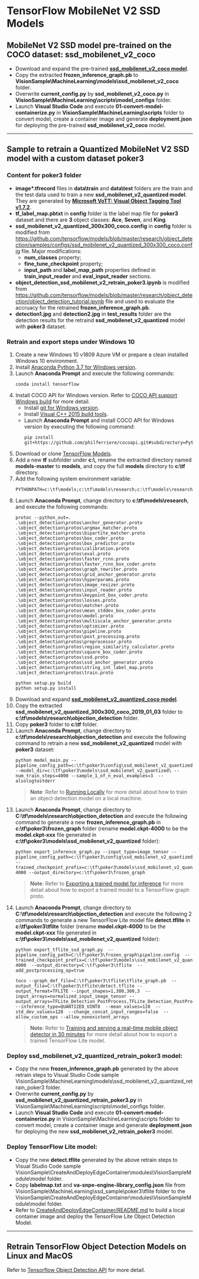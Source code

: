 # TensorFlow MobileNet V2 SSD Models

## MobileNet V2 SSD model pre-trained on the COCO dataset: ssd_mobilenet_v2_coco
  - Download and expand the pre-trained [**ssd_mobilenet_v2_coco model**](http://download.tensorflow.org/models/object_detection/ssd_mobilenet_v2_coco_2018_03_29.tar.gz).
  - Copy the extracted **frozen_inference_graph.pb** to **VisionSample\MachineLearning\models\ssd_mobilenet_v2_coco** folder.
  - Overwrite **current_config.py** by **ssd_mobilenet_v2_coco.py** in **VisionSample\MachineLearning\scripts\model_configs** folder.
  - Launch **Visual Studio Code** and execute **01-convert-model-containerize.py** in **VisionSample\MachineLearning\scripts** folder to convert model, create a container image and generate **deployment.json** for deploying the pre-trained **ssd_mobilenet_v2_coco** model.

---
## Sample to retrain a Quantized MobileNet V2 SSD model with a custom dataset poker3

### Content for poker3 folder
- **image\*.tfrecord** files in **data\train** and **data\test** folders are the train and the test data used to train a new **ssd_mobilenet_v2_quantized model**. They are generated by [**Microsoft VoTT: Visual Object Tagging Tool v1.7.2**](https://github.com/Microsoft/VoTT).
- **tf_label_map.pbtxt** in **config** folder is the label map file for **poker3** dataset and there are **3** object classes: **Ace**, **Seven**, and **King**.
- **ssd_mobilenet_v2_quantized_300x300_coco.config** in **config** folder is modified from https://github.com/tensorflow/models/blob/master/research/object_detection/samples/configs/ssd_mobilenet_v2_quantized_300x300_coco.config file.  Major modifications:
  - **num_classes** property;
  - **fine_tune_checkpoint** property;
  - **input_path** and **label_map_path** properties defined in **train_input_reader** and **eval_input_reader** sections. 
- **object_detection_ssd_mobilenet_v2_retrain_poker3.ipynb** is modified from https://github.com/tensorflow/models/blob/master/research/object_detection/object_detection_tutorial.ipynb file and used to evaluate the accruacy for the retrained **frozen_inference_graph.pb**.
- **detection1.jpg** and **detection2.jpg** in **test_results** folder are the detection results for the retraind **ssd_mobilenet_v2_quantized** model with **poker3** dataset.

### Retrain and export steps under Windows 10

1. Create a new Windows 10 v1809 Azure VM or prepare a clean installed Windows 10 environment.
1. Install [Anaconda Python 3.7 for Windows version](https://www.anaconda.com/distribution/).
1. Launch **Anaconda Prompt** and execute the following commands:
    ```<language>
    conda install tensorflow
    ```
1. Install COCO API for Windows version.  Refer to [COCO API support Windows build](https://github.com/philferriere/cocoapi) for more detail.
    * Install [git for Windows version](https://git-scm.com/download/win).
    * Install [Visual C++ 2015 build tools](https://go.microsoft.com/fwlink/?LinkId=691126).
    * Launch **Anaconda Prompt** and install COCO API for Windows version by executing the following command:
      ```<language>
      pip install git+https://github.com/philferriere/cocoapi.git#subdirectory=PythonAPI
      ```
1. Download or clone [TensorFlow Models](https://github.com/tensorflow/models/).
1. Add a new **tf** subfolder under **c:\\**, rename the extracted directory named **models-master** to **models**, and copy the full **models** directory to **c:\tf** directory.
1. Add the following system environment variable:
    ```<language>
    PYTHONPATH=c:\tf\models;c:\tf\models\research;c:\tf\models\research\slim 
    ```
1. Launch **Anaconda Prompt**, change directory to **c:\tf\models\research**, and execute the following commands:
    ```<language>
    protoc --python_out=. .\object_detection\protos\anchor_generator.proto .\object_detection\protos\argmax_matcher.proto .\object_detection\protos\bipartite_matcher.proto .\object_detection\protos\box_coder.proto .\object_detection\protos\box_predictor.proto .\object_detection\protos\calibration.proto .\object_detection\protos\eval.proto .\object_detection\protos\faster_rcnn.proto .\object_detection\protos\faster_rcnn_box_coder.proto .\object_detection\protos\graph_rewriter.proto .\object_detection\protos\grid_anchor_generator.proto .\object_detection\protos\hyperparams.proto .\object_detection\protos\image_resizer.proto .\object_detection\protos\input_reader.proto  .\object_detection\protos\keypoint_box_coder.proto .\object_detection\protos\losses.proto .\object_detection\protos\matcher.proto .\object_detection\protos\mean_stddev_box_coder.proto .\object_detection\protos\model.proto .\object_detection\protos\multiscale_anchor_generator.proto .\object_detection\protos\optimizer.proto .\object_detection\protos\pipeline.proto .\object_detection\protos\post_processing.proto .\object_detection\protos\preprocessor.proto .\object_detection\protos\region_similarity_calculator.proto .\object_detection\protos\square_box_coder.proto .\object_detection\protos\ssd.proto .\object_detection\protos\ssd_anchor_generator.proto .\object_detection\protos\string_int_label_map.proto .\object_detection\protos\train.proto
    ```
    ```<language>
    python setup.py build
    python setup.py install
    ```
1. Download and expand [**ssd_mobilenet_v2_quantized_coco model**](http://download.tensorflow.org/models/object_detection/ssd_mobilenet_v2_quantized_300x300_coco_2019_01_03.tar.gz).
1. Copy the extracted **ssd_mobilenet_v2_quantized_300x300_coco_2019_01_03** folder to **c:\tf\models\research\objection_detection** folder.
1. Copy **poker3** folder to **c:\tf** folder.
1. Launch **Anaconda Prompt**, change directory to **c:\tf\models\research\objection_detection** and execute the following command to retrain a new **ssd_mobilenet_v2_quantized** model with **poker3** dataset:
    ```<language>
    python model_main.py --pipeline_config_path=c:\tf\poker3\config\ssd_mobilenet_v2_quantized_300x300_coco.config --model_dir=c:\tf\poker3\models\ssd_mobilenet_v2_quantized\ --num_train_steps=4000 --sample_1_of_n_eval_examples=3  --alsologtostderr 
    ```
    >**Note**: Refer to [Running Locally](https://github.com/tensorflow/models/blob/master/research/object_detection/g3doc/running_locally.md) for more detail about how to train an object detection model on a local machine.
1. Launch **Anaconda Prompt**, change directory to **C:\tf\models\research\objection_detection** and execute the following command to generate a new **frozen_inference_graph.pb** in **c:\tf\poker3\frozen_graph** folder (rename **model.ckpt-4000** to be the **model.ckpt-xxx** file generated in **c:\tf\poker3\models\ssd_mobilenet_v2_quantized** folder):
    ```<language>
    python export_inference_graph.py --input_type=image_tensor --pipeline_config_path=c:\tf\poker3\config\ssd_mobilenet_v2_quantized_300x300_coco.config --trained_checkpoint_prefix=c:\tf\poker3\models\ssd_mobilenet_v2_quantized\model.ckpt-4000 --output_directory=c:\tf\poker3\frozen_graph 
    ```
    >**Note**: Refer to [Exporting a trained model for inference](https://github.com/tensorflow/models/blob/master/research/object_detection/g3doc/exporting_models.md) for more detail about how to export a trained model to a TensorFlow graph proto.
1. Launch **Anaconda Prompt**, change directory to **C:\tf\models\research\objection_detection** and execute the following 2 commands to generate a new TensorFlow Lite model file **detect.tflite** in **c:\tf\poker3\tflite** folder (rename **model.ckpt-4000** to be the **model.ckpt-xxx** file generated in **c:\tf\poker3\models\ssd_mobilenet_v2_quantized** folder):
    ```<language>
    python export_tflite_ssd_graph.py  --pipeline_config_path=C:\tf\poker3\frozen_graph\pipeline.config  --trained_checkpoint_prefix=C:\tf\poker3\models\ssd_mobilenet_v2_quantized\model.ckpt-4000  --output_directory=C:\tf\poker3\tflite  --add_postprocessing_op=true 

    toco --graph_def_file=C:\tf\poker3\tflite\tflite_graph.pb  --output_file=C:\tf\poker3\tflite\detect.tflite --output_format=TFLITE --input_shapes=1,300,300,3  --input_arrays=normalized_input_image_tensor --output_arrays=TFLite_Detection_PostProcess,TFLite_Detection_PostProcess:1,TFLite_Detection_PostProcess:2,TFLite_Detection_PostProcess:3   --inference_type=QUANTIZED_UINT8  --mean_values=128  --std_dev_values=128  --change_concat_input_ranges=false  --allow_custom_ops --allow_nonexistent_arrays 
    ```
    >**Note**: Refer to [Training and serving a real-time mobile object detector in 30 minutes](https://medium.com/tensorflow/training-and-serving-a-realtime-mobile-object-detector-in-30-minutes-with-cloud-tpus-b78971cf1193) for more detail about how to export a trained TensorFlow Lite model.

### Deploy ssd_mobilenet_v2_quantized_retrain_poker3 model:
- Copy the new **frozen_inference_graph.pb** generated by the above retrain steps to Visual Studio Code sample VisionSample\MachineLearning\models\ssd_mobilenet_v2_quantized_retrain_poker3 folder.
- Overwrite **current_config.py** by **ssd_mobilenet_v2_quantized_retrain_poker3.py** in VisionSample\MachineLearning\scripts\model_configs folder.
- Launch **Visual Studio Code** and execute **01-convert-model-containerize.py** in VisionSample\MachineLearning\scripts folder to convert model, create a container image and generate **deployment.json** for deploying the new **ssd_mobilenet_v2_retrain_poker3** model.

### Deploy TensorFlow Lite model:
- Copy the new **detect.tflite** generated by the above retrain steps to Visual Studio Code sample VisionSample\CreateAndDeployEdgeContainer\modules\VisionSampleModule\model folder.
- Copy **labelmap.txt** and **va-snpe-engine-library_config.json** file from VisionSample\MachineLearning\ssd_sample\poker3\tflite folder to the VisionSample\CreateAndDeployEdgeContainer\modules\VisionSampleModule\model folder.
- Refer to [CreateAndDeployEdgeContainer/README.md](../../CreateAndDeployEdgeContainer/README.md) to build a local container image and deploy the TensorFlow Lite Object Detection Model.

---
## Retrain TensorFlow Object Detection Models on Linux and MacOS

Refer to [Tensorflow Object Detection API](https://github.com/tensorflow/models/blob/master/research/object_detection/README.md) for more detail.
    
